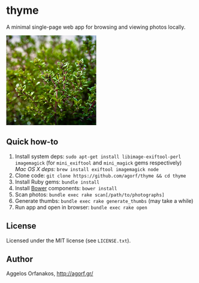 # thyme

A minimal single-page web app for browsing and viewing photos locally.

<a href="https://www.flickr.com/photos/infobunny/7093903557"
title="thyme by poppet with a camera, on Flickr"><img
src="https://raw.githubusercontent.com/agorf/thyme/master/thyme.jpg" width="240"
height="240" alt="thyme"></a>

## Quick how-to

1. Install system deps: `sudo apt-get install libimage-exiftool-perl
   imagemagick` (for `mini_exiftool` and `mini_magick` gems respectively)  
   *Mac OS X deps:* `brew install exiftool imagemagick node`
1. Clone code: `git clone https://github.com/agorf/thyme && cd thyme`
1. Install Ruby gems: `bundle install`
1. Install [Bower](http://bower.io/) components: `bower install`
1. Scan photos: `bundle exec rake scan[/path/to/photographs]`
1. Generate thumbs: `bundle exec rake generate_thumbs` (may take a while)
1. Run app and open in browser: `bundle exec rake open`

## License

Licensed under the MIT license (see `LICENSE.txt`).

## Author

Aggelos Orfanakos, <http://agorf.gr/>
